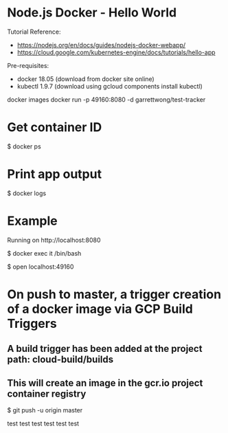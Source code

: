 # Node.js Docker - Hello World

Tutorial Reference:
- https://nodejs.org/en/docs/guides/nodejs-docker-webapp/
- https://cloud.google.com/kubernetes-engine/docs/tutorials/hello-app

Pre-requisites:
- docker 18.05 (download from docker site online)
- kubectl 1.9.7 (download using gcloud components install kubectl)

docker images
docker run -p 49160:8080 -d garrettwong/test-tracker

# Get container ID
$ docker ps

# Print app output
$ docker logs <container id>

# Example
Running on http://localhost:8080

$ docker exec it <container id> /bin/bash

$ open localhost:49160



# On push to master, a trigger creation of a docker image via GCP Build Triggers
## A build trigger has been added at the project path: cloud-build/builds
## This will create an image in the gcr.io project container registry
$ git push -u origin master

test
test
test
test
test
test
